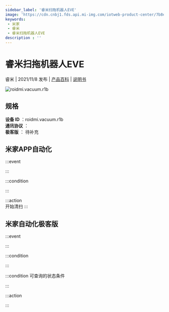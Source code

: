 ```yaml
---
sidebar_label: '睿米扫拖机器人EVE'
image: 'https://cdn.cnbj1.fds.api.mi-img.com/iotweb-product-center/7b8e480ecb052341bd9a9fc92a5177de_1627269433104.png?GalaxyAccessKeyId=AKVGLQWBOVIRQ3XLEW&Expires=9223372036854775807&Signature=/B4iedDMns6tE5qcscFw3UKPFXk='
keywords: 
 - 米家
 - 睿米
 - 睿米扫拖机器人EVE
description : ''
---
```

# 睿米扫拖机器人EVE

睿米 | 2021/11/8 发布 | [产品百科](https://home.mi.com/webapp/content/baike/product/index.html?model=roidmi.vacuum.r1b/) | [说明书](https://home.mi.com/views/introduction.html?model=roidmi.vacuum.r1b&region=cn)

![roidmi.vacuum.r1b](https://cdn.cnbj1.fds.api.mi-img.com/iotweb-product-center/7b8e480ecb052341bd9a9fc92a5177de_1627269433104.png?GalaxyAccessKeyId=AKVGLQWBOVIRQ3XLEW&Expires=9223372036854775807&Signature=/B4iedDMns6tE5qcscFw3UKPFXk=)

## 规格  
> 
**设备 ID** ：roidmi.vacuum.r1b  
**通讯协议** ：  
**极客版**  ： 待补充 


## 米家APP自动化  

:::event  

:::

:::condition  

:::

:::action   
开始清扫
:::

## 米家自动化极客版  

:::event  

:::

:::condition  

:::

:::condition 可查询的状态条件  

:::

:::action  

:::

        
